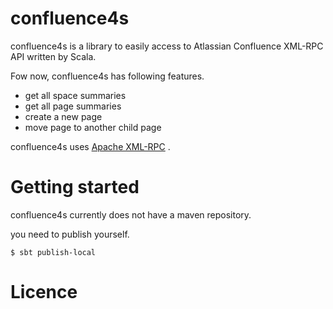 confluence4s
========
confluence4s is a library to easily access to Atlassian Confluence XML-RPC API written by Scala.

Fow now, confluence4s has following features.

- get all space summaries
- get all page summaries
- create a new page
- move page to another child page

confluence4s uses [Apache XML-RPC](http://ws.apache.org/xmlrpc/index.html) .

# Getting started
confluence4s currently does not have a maven repository.

you need to publish yourself.

```
$ sbt publish-local
```

# Licence 
